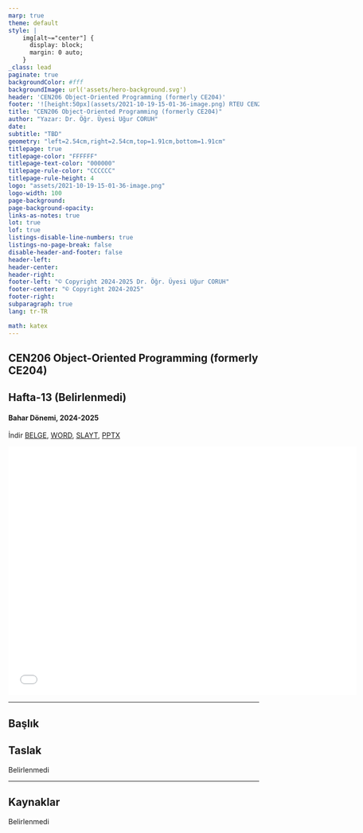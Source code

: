 ```yaml
---
marp: true
theme: default
style: |
    img[alt~="center"] {
      display: block;
      margin: 0 auto;
    }
_class: lead
paginate: true
backgroundColor: #fff
backgroundImage: url('assets/hero-background.svg')
header: 'CEN206 Object-Oriented Programming (formerly CE204)'
footer: '![height:50px](assets/2021-10-19-15-01-36-image.png) RTEU CEN206 Hafta-13'
title: "CEN206 Object-Oriented Programming (formerly CE204)"
author: "Yazar: Dr. Öğr. Üyesi Uğur CORUH"
date:
subtitle: "TBD"
geometry: "left=2.54cm,right=2.54cm,top=1.91cm,bottom=1.91cm"
titlepage: true
titlepage-color: "FFFFFF"
titlepage-text-color: "000000"
titlepage-rule-color: "CCCCCC"
titlepage-rule-height: 4
logo: "assets/2021-10-19-15-01-36-image.png"
logo-width: 100 
page-background:
page-background-opacity:
links-as-notes: true
lot: true
lof: true
listings-disable-line-numbers: true
listings-no-page-break: false
disable-header-and-footer: false
header-left:
header-center:
header-right:
footer-left: "© Copyright 2024-2025 Dr. Öğr. Üyesi Uğur CORUH"
footer-center: "© Copyright 2024-2025"
footer-right:
subparagraph: true
lang: tr-TR 

math: katex
---
```


<!-- _backgroundColor: aquq -->

<!-- _color: orange -->

<!-- paginate: false -->

## CEN206 Object-Oriented Programming (formerly CE204)

## Hafta-13 (Belirlenmedi)

#### Bahar Dönemi, 2024-2025

İndir [BELGE](ce204-week-13-tr.md_doc.pdf), [WORD](ce204-week-13-tr.md_word.docx), [SLAYT](ce204-week-13-tr.md_slide.pdf), [PPTX](ce204-week-13-tr.md_slide.pptx)

<iframe width=700, height=500 frameBorder=0 src="../ce204-week-13-tr.md_slide.html"></iframe>

---

<!-- paginate: true -->

## Başlık

## Taslak

 Belirlenmedi

---

## Kaynaklar

Belirlenmedi 